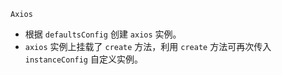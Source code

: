 `Axios`

- 根据 `defaultsConfig` 创建 `axios` 实例。
- `axios` 实例上挂载了 `create` 方法，利用 `create` 方法可再次传入 `instanceConfig` 自定义实例。




